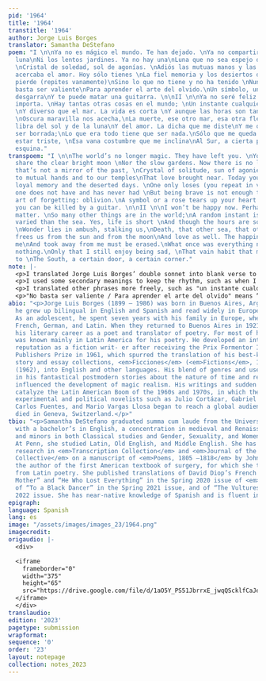 ```yaml
---
pid: '1964'
title: '1964'
transtitle: '1964'
author: Jorge Luis Borges
translator: Samantha DeStefano
poem: "I \n\nYa no es mágico el mundo. Te han dejado. \nYa no compartirás la clara
  luna\nNi los lentos jardines. Ya no hay una\nLuna que no sea espejo del pasado,
  \nCristal de soledad, sol de agonías. \nAdiós las mutuas manos y las sienes \nQue
  acercaba el amor. Hoy sólo tienes \nLa fiel memoria y los desiertos días. \nNadie
  pierde (repites vanamente)\nSino lo que no tiene y no ha tenido \nNunca, pero no
  basta ser valiente\nPara aprender el arte del olvido.\nUn símbolo, una rosa, te
  desgarra\nY te puede matar una guitarra. \n\nII \n\nYa no seré feliz. Tal vez no
  importa. \nHay tantas otras cosas en el mundo; \nUn instante cualquiera es más profundo
  \nY diverso que el mar. La vida es corta \nY aunque las horas son tan largas, una
  \nOscura maravilla nos acecha,\nLa muerte, ese otro mar, esa otra flecha \nQue nos
  libra del sol y de la luna\nY del amor. La dicha que me diste\nY me quitaste debe
  ser borrada;\nLo que era todo tiene que ser nada.\nSólo que me queda el goce de
  estar triste, \nEsa vana costumbre que me inclina\nAl Sur, a cierta puerta, a cierta
  esquina."
transpoem: "I \n\nThe world’s no longer magic. They have left you. \nYou will no longer
  share the clear bright moon \nNor the slow gardens. Now there is no longer \nA moon
  that’s not a mirror of the past, \nCrystal of solitude, sun of agonies.\nGoodbye
  to mutual hands and to our temples\nThat love brought near. Today you only have\nThe
  loyal memory and the deserted days. \nOne only loses (you repeat in vain)\nWhat
  one does not have and has never had \nBut being brave is not enough to learn\nThe
  art of forgetting: oblivion.\nA symbol or a rose tears up your heart \nWhat’s more,
  you can be killed by a guitar. \n\nII \n\nI won’t be happy now. Perhaps it doesn’t
  matter. \nSo many other things are in the world;\nA random instant is far more profound\nAnd
  varied than the sea. Yes, life is short \nAnd though the hours are so long, a dark
  \nWonder lies in ambush, stalking us,\nDeath, that other sea, that other arrow\nThat
  frees us from the sun and from the moon\nAnd love as well. The happiness you gave
  me\nAnd took away from me must be erased.\nWhat once was everything now must be
  nothing.\nOnly that I still enjoy being sad, \nThat vain habit that makes me inclined
  to \nThe South, a certain door, a certain corner."
note: |-
  <p>I translated Jorge Luis Borges’ double sonnet into blank verse to preserve the poem’s original rhythm and to avoid distorting its syntax or meaning to fit the confines of sonnets’ strict rhyme schemes. I translated lines literally wherever possible and usually chose words whose pattern of stressed syllables and number of total syllables best fit iambic pentameter. I also used rhythm to create emphasis, especially when I added “yes” before “life is short” (la vida es corta) to keep the meter.</p>
  <p>I used some secondary meanings to keep the rhythm, such as when I translated <em>diverso</em> as “varied” rather than “diverse.” I sometimes included both meanings of a word to fit the meter and to enrich the images. <em>Clara</em> means “clear; bright,” so I rendered "clara luna" as “clear bright moon.” <em>Acechar means</em> “to lie in ambush; to stalk,” so I translated "nos acecha" as “lies in ambush, stalking us” to vividly depict how death seems distant yet inexorably sneaks up on people.</p>
  <p>I translated other phrases more freely, such as "un instante cualquiera," where I used its implied meaning of “a random instant” instead of the literal “any instant.” While “y te puede matar una guitarra” means “and a guitar can kill you,” I rendered it as “what’s more, you can be killed by a guitar” to add the number of syllables required for iambic pentameter. Ending the line with “guitar” also creates a slant rhyme with “heart” at the end of the previous line. As in the original, the first sonnet now concludes with an emphasis on its subject, the reminiscing lover’s pained susceptibility to beauty, instead of “oblivion,” the subject of the second sonnet.</p>
  <p>"No basta ser valiente / Para aprender el arte del olvido" means “But being brave is not enough / To learn the art of forgetting.” I changed the enjambment and idiomatically translated "el arte del olvido" (“the art of forgetting”), then added <em>olvido</em>’s literal meaning (“oblivion”). Instead of having two too-short lines, I created one in perfect iambic pentameter followed by one with near-perfect meter. However, I translated the poem’s penultimate line literally, sacrificing rhythm for meaning to avoid making the syntax awkward.</p>
abio: "<p>Jorge Luis Borges (1899 – 1986) was born in Buenos Aires, Argentina, where
  he grew up bilingual in English and Spanish and read widely in European literature.
  As an adolescent, he spent seven years with his family in Europe, where he learned
  French, German, and Latin. When they returned to Buenos Aires in 1921, he began
  his literary career as a poet and translator of poetry. For most of his life, he
  was known mainly in Latin America for his poetry. He developed an international
  reputation as a fiction writ- er after receiving the Prix Formentor International
  Publishers Prize in 1961, which spurred the translation of his best-known short
  story and essay collections, <em>Ficciones</em> (<em>Fictions</em>, 1944) and <em>Labyrinths</em>
  (1962), into English and other languages. His blend of genres and use of metafiction
  in his fantastical postmodern stories about the nature of time and reality strongly
  influenced the development of magic realism. His writings and sudden fame also helped
  catalyze the Latin American Boom of the 1960s and 1970s, in which the books of young
  experimental and political novelists such as Julio Cortázar, Gabriel García Márquez,
  Carlos Fuentes, and Mario Vargas Llosa began to reach a global audience. Borges
  died in Geneva, Switzerland.</p>"
tbio: "<p>Samantha DeStefano graduated summa cum laude from the University of Pennsylvania
  with a bachelor’s in English, a concentration in medieval and Renaissance literature,
  and minors in both Classical studies and Gender, Sexuality, and Women’s Studies.
  At Penn, she studied Latin, Old English, and Middle English. She has published academic
  research in <em>Transcription Collection</em> and <em>Journal of the Penn Manuscript
  Collective</em> on a manuscript of <em>Poems, 1805 —1818</em> by John Syng Dorsey,
  the author of the first American textbook of surgery, for which she translated quotations
  from Latin poetry. She published translations of David Diop’s French poems “To My
  Mother” and “He Who Lost Everything” in the Spring 2020 issue of <em>DoubleSpeak</em>,
  of “To a Black Dancer” in the Spring 2021 issue, and of “The Vultures” in the Spring
  2022 issue. She has near-native knowledge of Spanish and is fluent in French.</p>"
epigraph: 
language: Spanish
lang: es
image: "/assets/images/images_23/1964.png"
imagecredit: 
origaudio: |-
  <div>

  <iframe
    frameborder="0"
    width="375"
    height="65"
    src="https://drive.google.com/file/d/1aO5Y_PS51JbrrxE_jwqQScklfCaJehoC/preview">
  </iframe>
  </div>
translaudio: 
edition: '2023'
pagetype: submission
wrapformat: 
sequence: '0'
order: '23'
layout: notepage
collection: notes_2023
---
```

